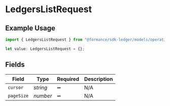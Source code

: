 # LedgersListRequest

## Example Usage

```typescript
import { LedgersListRequest } from "@formance/sdk-ledger/models/operations";

let value: LedgersListRequest = {};
```

## Fields

| Field              | Type               | Required           | Description        |
| ------------------ | ------------------ | ------------------ | ------------------ |
| `cursor`           | *string*           | :heavy_minus_sign: | N/A                |
| `pageSize`         | *number*           | :heavy_minus_sign: | N/A                |